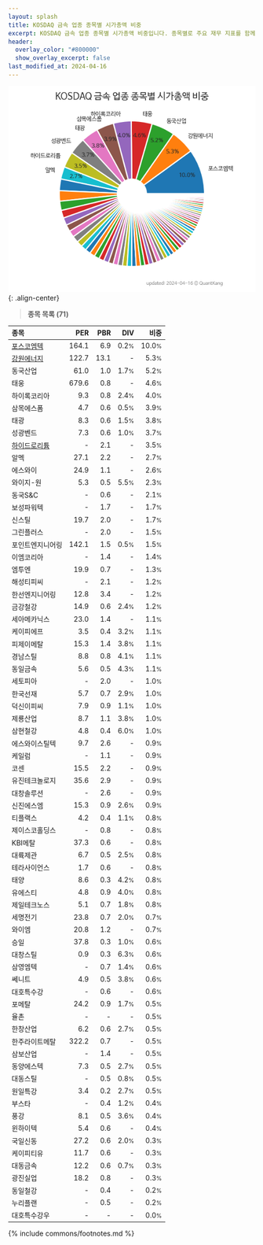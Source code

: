 ```yaml
---
layout: splash
title: KOSDAQ 금속 업종 종목별 시가총액 비중
excerpt: KOSDAQ 금속 업종 종목별 시가총액 비중입니다. 종목별로 주요 재무 지표를 함께 표시합니다.
header:
  overlay_color: "#800000"
  show_overlay_excerpt: false
last_modified_at: 2024-04-16
---
```



![KOSDAQ 금속 업종 종목별 시가총액 비중](/stats/sector/images/kosdaq_업종_금속_종목.png){: .align-center}


> **종목 목록 (71)**<a id="list"></a>

| **종목** | **PER** | **PBR** | **DIV** | **비중** |
| :------- | ------: | ------: | ------: | -------: |
| [포스코엠텍](/009520/) | 164.1 | 6.9 | 0.2<small>%</small> | 10.0<small>%</small> |
| [강원에너지](/114190/) | 122.7 | 13.1 | - | 5.3<small>%</small> |
| 동국산업 | 61.0 | 1.0 | 1.7<small>%</small> | 5.2<small>%</small> |
| 태웅 | 679.6 | 0.8 | - | 4.6<small>%</small> |
| 하이록코리아 | 9.3 | 0.8 | 2.4<small>%</small> | 4.0<small>%</small> |
| 삼목에스폼 | 4.7 | 0.6 | 0.5<small>%</small> | 3.9<small>%</small> |
| 태광 | 8.3 | 0.6 | 1.5<small>%</small> | 3.8<small>%</small> |
| 성광벤드 | 7.3 | 0.6 | 1.0<small>%</small> | 3.7<small>%</small> |
| [하이드로리튬](/101670/) | - | 2.1 | - | 3.5<small>%</small> |
| 알멕 | 27.1 | 2.2 | - | 2.7<small>%</small> |
| 에스와이 | 24.9 | 1.1 | - | 2.6<small>%</small> |
| 와이지-원 | 5.3 | 0.5 | 5.5<small>%</small> | 2.3<small>%</small> |
| 동국S&C | - | 0.6 | - | 2.1<small>%</small> |
| 보성파워텍 | - | 1.7 | - | 1.7<small>%</small> |
| 신스틸 | 19.7 | 2.0 | - | 1.7<small>%</small> |
| 그린플러스 | - | 2.0 | - | 1.5<small>%</small> |
| 포인트엔지니어링 | 142.1 | 1.5 | 0.5<small>%</small> | 1.5<small>%</small> |
| 이엠코리아 | - | 1.4 | - | 1.4<small>%</small> |
| 엠투엔 | 19.9 | 0.7 | - | 1.3<small>%</small> |
| 해성티피씨 | - | 2.1 | - | 1.2<small>%</small> |
| 한선엔지니어링 | 12.8 | 3.4 | - | 1.2<small>%</small> |
| 금강철강 | 14.9 | 0.6 | 2.4<small>%</small> | 1.2<small>%</small> |
| 세아메카닉스 | 23.0 | 1.4 | - | 1.1<small>%</small> |
| 케이피에프 | 3.5 | 0.4 | 3.2<small>%</small> | 1.1<small>%</small> |
| 피제이메탈 | 15.3 | 1.4 | 3.8<small>%</small> | 1.1<small>%</small> |
| 경남스틸 | 8.8 | 0.8 | 4.1<small>%</small> | 1.1<small>%</small> |
| 동일금속 | 5.6 | 0.5 | 4.3<small>%</small> | 1.1<small>%</small> |
| 세토피아 | - | 2.0 | - | 1.0<small>%</small> |
| 한국선재 | 5.7 | 0.7 | 2.9<small>%</small> | 1.0<small>%</small> |
| 덕신이피씨 | 7.9 | 0.9 | 1.1<small>%</small> | 1.0<small>%</small> |
| 제룡산업 | 8.7 | 1.1 | 3.8<small>%</small> | 1.0<small>%</small> |
| 삼현철강 | 4.8 | 0.4 | 6.0<small>%</small> | 1.0<small>%</small> |
| 에스와이스틸텍 | 9.7 | 2.6 | - | 0.9<small>%</small> |
| 케일럼 | - | 1.1 | - | 0.9<small>%</small> |
| 코센 | 15.5 | 2.2 | - | 0.9<small>%</small> |
| 유진테크놀로지 | 35.6 | 2.9 | - | 0.9<small>%</small> |
| 대창솔루션 | - | 2.6 | - | 0.9<small>%</small> |
| 신진에스엠 | 15.3 | 0.9 | 2.6<small>%</small> | 0.9<small>%</small> |
| 티플랙스 | 4.2 | 0.4 | 1.1<small>%</small> | 0.8<small>%</small> |
| 제이스코홀딩스 | - | 0.8 | - | 0.8<small>%</small> |
| KBI메탈 | 37.3 | 0.6 | - | 0.8<small>%</small> |
| 대륙제관 | 6.7 | 0.5 | 2.5<small>%</small> | 0.8<small>%</small> |
| 테라사이언스 | 1.7 | 0.6 | - | 0.8<small>%</small> |
| 태양 | 8.6 | 0.3 | 4.2<small>%</small> | 0.8<small>%</small> |
| 유에스티 | 4.8 | 0.9 | 4.0<small>%</small> | 0.8<small>%</small> |
| 제일테크노스 | 5.1 | 0.7 | 1.8<small>%</small> | 0.8<small>%</small> |
| 세명전기 | 23.8 | 0.7 | 2.0<small>%</small> | 0.7<small>%</small> |
| 와이엠 | 20.8 | 1.2 | - | 0.7<small>%</small> |
| 승일 | 37.8 | 0.3 | 1.0<small>%</small> | 0.6<small>%</small> |
| 대창스틸 | 0.9 | 0.3 | 6.3<small>%</small> | 0.6<small>%</small> |
| 삼영엠텍 | - | 0.7 | 1.4<small>%</small> | 0.6<small>%</small> |
| 쎄니트 | 4.9 | 0.5 | 3.8<small>%</small> | 0.6<small>%</small> |
| 대호특수강 | - | 0.6 | - | 0.6<small>%</small> |
| 포메탈 | 24.2 | 0.9 | 1.7<small>%</small> | 0.5<small>%</small> |
| 율촌 | - | - | - | 0.5<small>%</small> |
| 한창산업 | 6.2 | 0.6 | 2.7<small>%</small> | 0.5<small>%</small> |
| 한주라이트메탈 | 322.2 | 0.7 | - | 0.5<small>%</small> |
| 삼보산업 | - | 1.4 | - | 0.5<small>%</small> |
| 동양에스텍 | 7.3 | 0.5 | 2.7<small>%</small> | 0.5<small>%</small> |
| 대동스틸 | - | 0.5 | 0.8<small>%</small> | 0.5<small>%</small> |
| 원일특강 | 3.4 | 0.2 | 2.7<small>%</small> | 0.5<small>%</small> |
| 부스타 | - | 0.4 | 1.2<small>%</small> | 0.4<small>%</small> |
| 풍강 | 8.1 | 0.5 | 3.6<small>%</small> | 0.4<small>%</small> |
| 윈하이텍 | 5.4 | 0.6 | - | 0.4<small>%</small> |
| 국일신동 | 27.2 | 0.6 | 2.0<small>%</small> | 0.3<small>%</small> |
| 케이피티유 | 11.7 | 0.6 | - | 0.3<small>%</small> |
| 대동금속 | 12.2 | 0.6 | 0.7<small>%</small> | 0.3<small>%</small> |
| 광진실업 | 18.2 | 0.8 | - | 0.3<small>%</small> |
| 동일철강 | - | 0.4 | - | 0.2<small>%</small> |
| 누리플랜 | - | 0.5 | - | 0.2<small>%</small> |
| 대호특수강우 | - | - | - | 0.0<small>%</small> |

{% include commons/footnotes.md %}